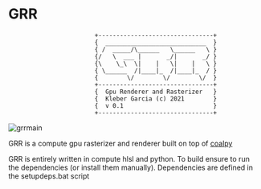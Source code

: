 # GRR

```
                        +--------------------------------+
                        {  ____________________________  }
                        { /  _____/\______   \______   \ }
                        {/   \  ___ |       _/|       _/ }
                        {\    \_\  \|    |   \|    |   \ }
                        { \______  /|____|_  /|____|_  / }
                        {        \/        \/        \/  }
                        +--------------------------------+
                        {  Gpu Renderer and Rasterizer   }
                        {  Kleber Garcia (c) 2021        }
                        {  v 0.1                         }
                        +--------------------------------+
```

![grrmain](docs/images/grr_main.png?raw=true)

GRR is a compute gpu rasterizer and renderer built on top of [coalpy](https://github.com/kecho/coalpy)

GRR is entirely written in compute hlsl and python. To build ensure to run the dependencies (or install them manually). Dependencies are defined in the setupdeps.bat script


